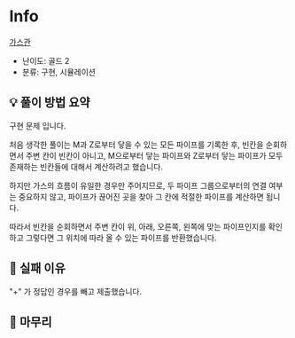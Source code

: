 # Info
[가스관](https://boj.kr/2931)

- 난이도: 골드 2
- 분류: 구현, 시뮬레이션

## 💡 풀이 방법 요약

구현 문제 입니다.

처음 생각한 풀이는 M과 Z로부터 닿을 수 있는 모든 파이프를 기록한 후, 빈칸을 순회하면서 주변 칸이 빈칸이 아니고, M으로부터 닿는 파이프와 Z로부터 닿는 파이프가 모두 존재하는 빈칸들에 대해서 계산하려고 했습니다.

하지만 가스의 흐름이 유일한 경우만 주어지므로, 두 파이프 그룹으로부터의 연결 여부는 중요하지 않고, 파이프가 끊어진 곳을 찾아 그 칸에 적절한 파이프를 계산하면 됩니다.

따라서 빈칸을 순회하면서 주변 칸이 위, 아래, 오른쪽, 왼쪽에 맞는 파이프인지를 확인하고 그렇다면 그 위치에 따라 올 수 있는 파이프를 반환했습니다.

## 👀 실패 이유

"+" 가 정답인 경우를 빼고 제출했습니다.

## 🙂 마무리
